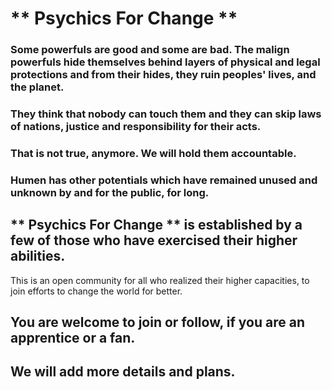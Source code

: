 # ** Psychics For Change **

### Some powerfuls are good and some are bad. The malign powerfuls  hide themselves behind layers of physical and legal protections and from their hides, they ruin peoples' lives, and the planet. 

### They think that nobody can touch them and they can skip laws of nations, justice and responsibility for their acts.

### That is not true, anymore. We will hold them accountable.

### Humen has other potentials which have remained unused and unknown by and for the public, for long.


## ** Psychics For Change ** is established by a few of those who have exercised their higher abilities.
This is an open community for all who realized their higher capacities, to join efforts to change the world for better.

## You are welcome to join or follow, if you are an apprentice or a fan.

## We will add more details and plans.




